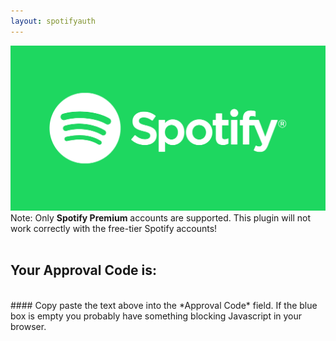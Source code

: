 ```yaml
---
layout: spotifyauth
---
```


<img src="/images/spotlogo.png" class="logo"/>  
<div class="warningDiv"> Note: Only <b>Spotify Premium</b> accounts are supported. This plugin will not work correctly with the free-tier Spotify accounts!</div>
<div class="clearFloat">&nbsp;</div>

## Your Approval Code is:

<div class="approvalDiv">
<span id="approvalCode"></span>
</div>
<br/>
#### Copy paste the text above into the *Approval Code* field.
If the blue box is empty you probably have something blocking Javascript in your browser.